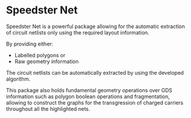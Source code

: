 # Speedster Net

Speedster Net is a powerful package allowing for the automatic extraction of circuit netlists only using the required layout information.

By providing either:

- Labelled polygons or
- Raw geometry information

The circuit netlists can be automatically extracted by using the developed algorithm.

This package also holds fundamental geometry operations over GDS information such as polygon boolean operations and fragmentation, allowing to construct the graphs for the transgression of charged carriers throughout all the highlighted nets.